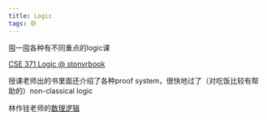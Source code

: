 ```yaml
---
title: Logic
tags: 杂
---
```


囤一囤各种有不同重点的logic课

<!--more-->

[CSE 371 Logic @ stonyrbook](https://www3.cs.stonybrook.edu/~cse371/)

授课老师出的书里面还介绍了各种proof system，很快地过了（对吃饭比较有帮助的）non-classical logic

林作铨老师的[数理逻辑](https://www.math.pku.edu.cn/teachers/linzq/teaching/ml/ml.html)

